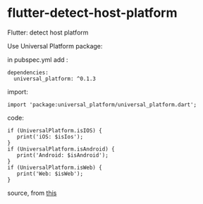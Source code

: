 # flutter-detect-host-platform
Flutter: detect host platform

Use Universal Platform package:

in pubspec.yml add :
```
dependencies:
  universal_platform: ^0.1.3
```

import: 
```
import 'package:universal_platform/universal_platform.dart';
```

code:
```
if (UniversalPlatform.isIOS) {
   print('iOS: $isIos');
}
if (UniversalPlatform.isAndroid) {
   print('Android: $isAndroid');
}
if (UniversalPlatform.isWeb) {
   print('Web: $isWeb');
}

```

source, from [this](https://pub.dev/packages/universal_platform)
